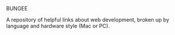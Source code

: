 BUNGEE

A repository of helpful links about web development, broken up by language and hardware style (Mac or PC).
